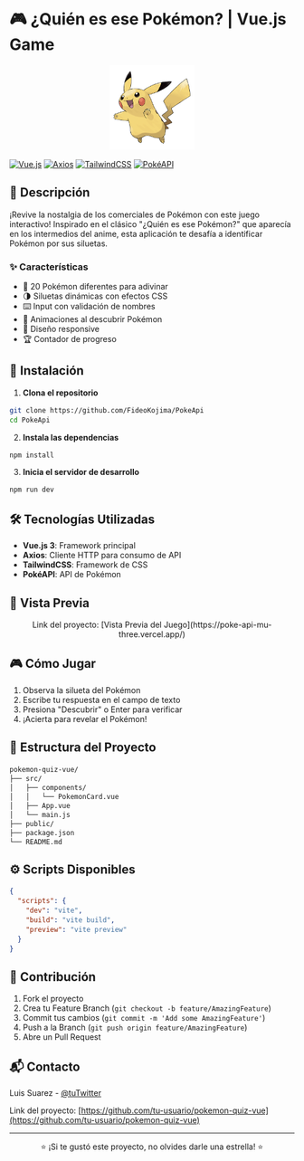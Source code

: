 # 🎮 ¿Quién es ese Pokémon? | Vue.js Game

<div align="center">
  <img src="https://raw.githubusercontent.com/PokeAPI/sprites/master/sprites/pokemon/other/official-artwork/25.png" width="150">
</div>

[![Vue.js](https://img.shields.io/badge/Vue.js-4FC08D?style=for-the-badge&logo=vue.js&logoColor=white)](https://vuejs.org/)
[![Axios](https://img.shields.io/badge/Axios-5A29E4?style=for-the-badge&logo=axios&logoColor=white)](https://axios-http.com/)
[![TailwindCSS](https://img.shields.io/badge/Tailwind_CSS-38B2AC?style=for-the-badge&logo=tailwind-css&logoColor=white)](https://tailwindcss.com/)
[![PokéAPI](https://img.shields.io/badge/PokéAPI-EF5350?style=for-the-badge&logo=pokemon&logoColor=white)](https://pokeapi.co/)

## 📖 Descripción

¡Revive la nostalgia de los comerciales de Pokémon con este juego interactivo! Inspirado en el clásico "¿Quién es ese Pokémon?" que aparecía en los intermedios del anime, esta aplicación te desafía a identificar Pokémon por sus siluetas.

### ✨ Características

- 🎯 20 Pokémon diferentes para adivinar
- 🌗 Siluetas dinámicas con efectos CSS
- ⌨️ Input con validación de nombres
- 🎉 Animaciones al descubrir Pokémon
- 📱 Diseño responsive
- 🏆 Contador de progreso

## 🚀 Instalación

1. **Clona el repositorio**

```bash
git clone https://github.com/FideoKojima/PokeApi
cd PokeApi
```

2. **Instala las dependencias**

```bash
npm install
```

3. **Inicia el servidor de desarrollo**

```bash
npm run dev
```

## 🛠️ Tecnologías Utilizadas

- **Vue.js 3**: Framework principal
- **Axios**: Cliente HTTP para consumo de API
- **TailwindCSS**: Framework de CSS
- **PokéAPI**: API de Pokémon

## 📱 Vista Previa

<div align="center">
  Link del proyecto: [Vista Previa del Juego](https://poke-api-mu-three.vercel.app/)
</div>

## 🎮 Cómo Jugar

1. Observa la silueta del Pokémon
2. Escribe tu respuesta en el campo de texto
3. Presiona "Descubrir" o Enter para verificar
4. ¡Acierta para revelar el Pokémon!

## 🌳 Estructura del Proyecto

```
pokemon-quiz-vue/
├── src/
│   ├── components/
│   │   └── PokemonCard.vue
│   ├── App.vue
│   └── main.js
├── public/
├── package.json
└── README.md
```

## ⚙️ Scripts Disponibles

```json
{
  "scripts": {
    "dev": "vite",
    "build": "vite build",
    "preview": "vite preview"
  }
}
```

## 🤝 Contribución

1. Fork el proyecto
2. Crea tu Feature Branch (`git checkout -b feature/AmazingFeature`)
3. Commit tus cambios (`git commit -m 'Add some AmazingFeature'`)
4. Push a la Branch (`git push origin feature/AmazingFeature`)
5. Abre un Pull Request

## 📬 Contacto

Luis Suarez - [@tuTwitter](https://twitter.com/tuTwitter)

Link del proyecto: [https://github.com/tu-usuario/pokemon-quiz-vue](https://github.com/tu-usuario/pokemon-quiz-vue)

---

<div align="center">
  ⭐️ ¡Si te gustó este proyecto, no olvides darle una estrella! ⭐️
</div>

